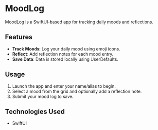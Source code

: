 # MoodLog

MoodLog is a SwiftUI-based app for tracking daily moods and reflections.

## Features
- **Track Moods**: Log your daily mood using emoji icons.
- **Reflect**: Add reflection notes for each mood entry.
- **Save Data**: Data is stored locally using UserDefaults.

## Usage
1. Launch the app and enter your name/alias to begin.
2. Select a mood from the grid and optionally add a reflection note.
3. Submit your mood log to save.

## Technologies Used
- SwiftUI

